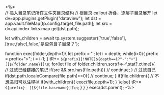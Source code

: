 <%*  
// 插入目录笔记所在文件夹目录结构
// 根目录 callout 折叠，逐层子目录展开
let dv=app.plugins.getPlugin("dataview");
let dst = app.vault.fileMap[tp.config.target_file.path];
let src = dv.api.index.links.map.get(dst.path);

let with_children = await tp.system.suggester(['true','false'],[true,false],false,'是否包含子目录？');

function exec(folder,depth=1){
	let prefix = '';
	let i = depth;
	while(i>0){
		prefix = prefix+">";
		i = i-1;
	}
	tR+= `${prefix}[!NOTE]${depth==1?"-":"+"} [[${folder.name}]]\n`;
	for(let file of folder.children.sort(f=>-f.stat?.ctime)){
		// 过滤已经链接的笔记
		if(src && src.has(file.path)){
			// continue; 
		}
		// 过滤自己
		if(dst.path.localeCompare(file.path)==0){
			// continue; 
		}
		if(file.children){
			// 不想递归可以注释掉
			if(with_children){
				exec(file,depth+1);
			}
		}else{
			tR+= `${prefix}- [[${file.basename}]]\n`;
		}
	}
}
exec(dst.parent);
-%>
